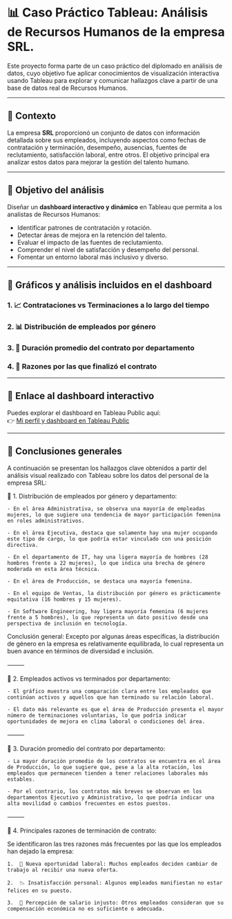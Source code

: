 # 📊 Caso Práctico Tableau: Análisis de Recursos Humanos de la empresa SRL.

Este proyecto forma parte de un caso práctico del diplomado en análisis de datos, cuyo objetivo fue aplicar conocimientos de visualización interactiva usando Tableau para explorar y comunicar hallazgos clave a partir de una base de datos real de Recursos Humanos.

---

## 📁 Contexto

La empresa **SRL** proporcionó un conjunto de datos con información detallada sobre sus empleados, incluyendo aspectos como fechas de contratación y terminación, desempeño, ausencias, fuentes de reclutamiento, satisfacción laboral, entre otros. El objetivo principal era analizar estos datos para mejorar la gestión del talento humano.

---

## 🎯 Objetivo del análisis

Diseñar un **dashboard interactivo y dinámico** en Tableau que permita a los analistas de Recursos Humanos:

- Identificar patrones de contratación y rotación.
- Detectar áreas de mejora en la retención del talento.
- Evaluar el impacto de las fuentes de reclutamiento.
- Comprender el nivel de satisfacción y desempeño del personal.
- Fomentar un entorno laboral más inclusivo y diverso.

---

## 📌 Gráficos y análisis incluidos en el dashboard

### 1. 📈 Contrataciones vs Terminaciones a lo largo del tiempo

### 2. 📊 Distribución de empleados por género

### 3. 📏 Duración promedio del contrato por departamento

### 4. 📏 Razones por las que finalizó el contrato

---

## 🔗 Enlace al dashboard interactivo

Puedes explorar el dashboard en Tableau Public aquí:  
👉 [Mi perfil y dashboard en Tableau Public](https://public.tableau.com/views/Casopractico_DanielaMedina/Dashboard?:language=es-ES&publish=yes&:sid=&:redirect=auth&:display_count=n&:origin=viz_share_link)

---

## 🧠 Conclusiones generales

A continuación se presentan los hallazgos clave obtenidos a partir del análisis visual realizado con Tableau sobre los datos del personal de la empresa SRL:

📌 1. Distribución de empleados por género y departamento:

	- En el área Administrativa, se observa una mayoría de empleadas mujeres, lo que sugiere una tendencia de mayor participación femenina en roles administrativos.
 
	- En el área Ejecutiva, destaca que solamente hay una mujer ocupando este tipo de cargo, lo que podría estar vinculado con una posición directiva.
 
	- En el departamento de IT, hay una ligera mayoría de hombres (28 hombres frente a 22 mujeres), lo que indica una brecha de género moderada en esta área técnica.
 
	- En el área de Producción, se destaca una mayoría femenina.
 
	- En el equipo de Ventas, la distribución por género es prácticamente equitativa (16 hombres y 15 mujeres).
 
	- En Software Engineering, hay ligera mayoría femenina (6 mujeres frente a 5 hombres), lo que representa un dato positivo desde una perspectiva de inclusión en tecnología.

Conclusión general: Excepto por algunas áreas específicas, la distribución de género en la empresa es relativamente equilibrada, lo cual representa un buen avance en términos de diversidad e inclusión.

⸻

📌 2. Empleados activos vs terminados por departamento:

	- El gráfico muestra una comparación clara entre los empleados que continúan activos y aquellos que han terminado su relación laboral.
 
	- El dato más relevante es que el área de Producción presenta el mayor número de terminaciones voluntarias, lo que podría indicar oportunidades de mejora en clima laboral o condiciones del área.

⸻

📌 3. Duración promedio del contrato por departamento: 

	- La mayor duración promedio de los contratos se encuentra en el área de Producción, lo que sugiere que, pese a la alta rotación, los empleados que permanecen tienden a tener relaciones laborales más estables.
 
	- Por el contrario, los contratos más breves se observan en los departamentos Ejecutivo y Administrativo, lo que podría indicar una alta movilidad o cambios frecuentes en estos puestos.

⸻

📌 4. Principales razones de terminación de contrato: 

Se identificaron las tres razones más frecuentes por las que los empleados han dejado la empresa:

	1.	📌 Nueva oportunidad laboral: Muchos empleados deciden cambiar de trabajo al recibir una nueva oferta.
 
	2.	📉 Insatisfacción personal: Algunos empleados manifiestan no estar felices en su puesto.
 
	3.	💸 Percepción de salario injusto: Otros empleados consideran que su compensación económica no es suficiente o adecuada.



